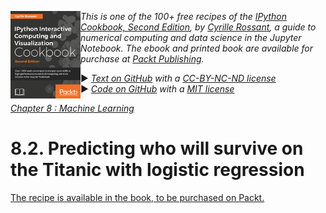 <a href="https://github.com/ipython-books/cookbook-2nd"><img src="../cover-cookbook-2nd.png" align="left" alt="IPython Cookbook, Second Edition" height="140" /></a> *This is one of the 100+ free recipes of the [IPython Cookbook, Second Edition](https://github.com/ipython-books/cookbook-2nd), by [Cyrille Rossant](http://cyrille.rossant.net), a guide to numerical computing and data science in the Jupyter Notebook. The ebook and printed book are available for purchase at [Packt Publishing](https://www.packtpub.com/big-data-and-business-intelligence/ipython-interactive-computing-and-visualization-cookbook-second-e).*

▶ *[Text on GitHub](https://github.com/ipython-books/cookbook-2nd) with a [CC-BY-NC-ND license](https://creativecommons.org/licenses/by-nc-nd/3.0/us/legalcode)*  
▶ *[Code on GitHub](https://github.com/ipython-books/cookbook-2nd-code) with a [MIT license](https://opensource.org/licenses/MIT)*

[*Chapter 8 : Machine Learning*](./)

# 8.2. Predicting who will survive on the Titanic with logistic regression

[The recipe is available in the book, to be purchased on Packt.](https://www.packtpub.com/big-data-and-business-intelligence/ipython-interactive-computing-and-visualization-cookbook-second-e)

<!-- REMOVE AS PER PACKT AGREEMENT

In this recipe, we will introduce **logistic regression**, a basic classifier. We will apply these techniques on a **Kaggle** dataset where the goal is to predict survival on the Titanic based on real data (see http://www.kaggle.com/c/titanic).

> Kaggle (http://www.kaggle.com/competitions) hosts machine learning competitions where anyone can download a dataset, train a model, and test the predictions on the website.

## How to do it...

1. We import the standard packages:

```python
import numpy as np
import pandas as pd
import sklearn
import sklearn.linear_model as lm
import sklearn.model_selection as ms
import matplotlib.pyplot as plt
%matplotlib inline
```

2. We load the training and test datasets with pandas:

```python
train = pd.read_csv('https://github.com/ipython-books'
                    '/cookbook-2nd-data/blob/master/'
                    'titanic_train.csv?raw=true')
test = pd.read_csv('https://github.com/ipython-books/'
                   'cookbook-2nd-data/blob/master/'
                   'titanic_test.csv?raw=true')
```

```python
train[train.columns[[2, 4, 5, 1]]].head()
```

![Output](02_titanic_files/02_titanic_8_0.png)

3. Let's keep only a few fields for this example, and also convert the `sex` field to a binary variable so that it can be handled correctly by NumPy and scikit-learn. Finally, we remove the rows that contain `NaN` values:

```python
data = train[['Age', 'Pclass', 'Survived']]
# Add a 'Female' column.
data = data.assign(Female=train['Sex'] == 'female')
# Reorder the columns.
data = data[['Female', 'Age', 'Pclass', 'Survived']]
data = data.dropna()
data.head()
```

![Output](02_titanic_files/02_titanic_10_0.png)

4. Now, we convert this `DataFrame` object to a NumPy array so that we can pass it to scikit-learn:

```python
data_np = data.astype(np.int32).values
X = data_np[:, :-1]
y = data_np[:, -1]
```

5. Let's have a look at the survival of male and female passengers as a function of their age:

```python
# We define a few boolean vectors.
# The first column is 'Female'.
female = X[:, 0] == 1

# The last column is 'Survived'.
survived = y == 1

# This vector contains the age of the passengers.
age = X[:, 1]

# We compute a few histograms.
bins_ = np.arange(0, 81, 5)
S = {'male': np.histogram(age[survived & ~female],
                          bins=bins_)[0],
     'female': np.histogram(age[survived & female],
                            bins=bins_)[0]}
D = {'male': np.histogram(age[~survived & ~female],
                          bins=bins_)[0],
     'female': np.histogram(age[~survived & female],
                            bins=bins_)[0]}
```

```python
# We now plot the data.
bins = bins_[:-1]
fig, axes = plt.subplots(1, 2, figsize=(10, 3),
                         sharey=True)
for ax, sex, color in zip(axes, ('male', 'female'),
                          ('#3345d0', '#cc3dc0')):
    ax.bar(bins, S[sex], bottom=D[sex], color=color,
           width=5, label='survived')
    ax.bar(bins, D[sex], color='k',
           width=5, label='died')
    ax.set_xlim(0, 80)
    ax.set_xlabel("Age (years)")
    ax.set_title(sex + " survival")
    ax.grid(None)
    ax.legend()
```

![<matplotlib.figure.Figure at 0x5adbda0>](02_titanic_files/02_titanic_15_0.png)

6. Let's try to train a `LogisticRegression` classifier in order to predict the survival of people based on their gender, age, and class. We first need to create a train and a test dataset:

```python
# We split X and y into train and test datasets.
(X_train, X_test, y_train, y_test) = \
    ms.train_test_split(X, y, test_size=.05)
```

```python
# We instanciate the classifier.
logreg = lm.LogisticRegression()
```

7. We train the model and we get the predicted values on the test set:

```python
logreg.fit(X_train, y_train)
y_predicted = logreg.predict(X_test)
```

The following figure shows the actual and predicted results:

```python
fig, ax = plt.subplots(1, 1, figsize=(8, 3))
ax.imshow(np.vstack((y_test, y_predicted)),
          interpolation='none', cmap='bone')
ax.set_axis_off()
ax.set_title("Actual and predicted survival outcomes "
             "on the test set")
```

![<matplotlib.figure.Figure at 0x8f5d160>](02_titanic_files/02_titanic_22_0.png)

8. To get an estimation of the model's performance, we compute the cross-validation score with the `cross_val_score()` function. This function uses a three-fold stratified cross-validation procedure by default, but this can be changed with the `cv` keyword argument:

```python
ms.cross_val_score(logreg, X, y)
```

```{output:result}
array([ 0.78661088,  0.78991597,  0.78059072])
```

This function returns, for each pair of train and test set, a prediction score (we give more details in *How it works...*).

9. The `LogisticRegression` class accepts a `C` hyperparameter as an argument. This parameter quantifies the regularization strength. To find a good value, we can perform a grid search with the generic `GridSearchCV` class. It takes an estimator as input and a dictionary of parameter values. We can also specify the number of cores to use on a multicore processor with the `n_jobs` argument. This new estimator uses cross-validation to select the best parameter:

```python
grid = ms.GridSearchCV(
    logreg, {'C': np.logspace(-5, 5, 200)}, n_jobs=4)
grid.fit(X_train, y_train)
grid.best_params_
```

```{output:result}
{'C': 0.042}
```

10. Here is the performance of the best estimator:

```python
ms.cross_val_score(grid.best_estimator_, X, y)
```

```{output:result}
array([ 0.77405858,  0.80672269,  0.78902954])
```

## How it works...

Logistic regression is *not* a regression model, it is a classification model. Yet, it is closely related to linear regression. This model predicts the probability that a binary variable is 1, by applying a **sigmoid function** (more precisely, a logistic function) to a linear combination of the variables. The equation of the sigmoid is:

$$\forall i \in \{1, \ldots, N\}, \quad \mathbf{\hat{y}}_i = f(\mathbf{x}_i \mathbf{w}) \quad \textrm{where} \quad f(x) = \frac{1}{1+\exp(-x)}.$$

The following figure shows a logistic function:

![A logistic function](02_titanic_files/logit.png)

If a binary variable has to be obtained, we can round the value to the closest integer.

The parameter `w` is obtained with an optimization procedure during the learning step.

## There's more...

Here are a few references:

* Logistic regression in scikit-learn's documentation, available at http://scikit-learn.org/stable/modules/linear_model.html#logistic-regression
* Logistic regression on Wikipedia, available at https://en.wikipedia.org/wiki/Logistic_regression

## See also

* Geting started with scikit-learn
* Learning to recognize handwritten digits with a K-nearest neighbors classifier
* Using support vector machines for classification tasks

-->
